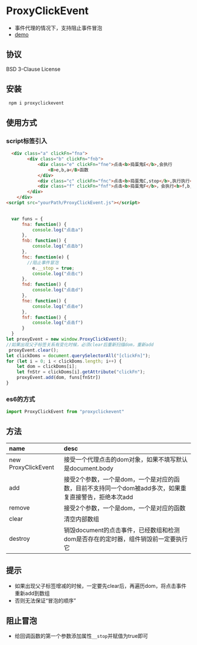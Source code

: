 # ProxyClickEvent

* 事件代理的情况下，支持阻止事件冒泡
* [demo](https://mtttm.github.io/ProxyClickEvent/)

## 协议
BSD 3-Clause License

## 安装
```javascript
 npm i proxyclickevent
```

## 使用方式

### script标签引入

``` html
  <div class="a" clickFn="fna">
        <div class="b" clickFn="fnb">
            <div class="e" clickFn="fne">点击<b>捣蛋鬼E</b>,会执行
                <B>e,b,a</B>函数
            </div>
            <div class="c" clickFn="fnc">点击<b>捣蛋鬼C,stop</b>,执行执行<b>c</b>函数</div>
            <div class="f" clickFn="fnf">点击<b>捣蛋鬼F</b>，会执行<b>f,b,a</b>函数</div>
        </div>
    </div>
<script src="yourPath/ProxyClickEvent.js"></script>
 
```

```javascript
  var funs = {
      fna: function() {
          console.log("点击a")
      },
      fnb: function() {
          console.log("点击b")
      },
      fnc: function(e) {
        //阻止事件冒泡
          e.__stop = true;
          console.log("点击c")
      },
      fnd: function() {
          console.log("点击d")
      },
      fne: function() {
          console.log("点击e")
      },
      fnf: function() {
          console.log("点击f")
      }
  }
let proxyEvent = new window.ProxyClickEvent();
//如果出现父子标签关系有变化时候，必须clear后重新扫描dom，重新add
 proxyEvent.clear();
let clickDoms = document.querySelectorAll("[clickFn]");
for (let i = 0; i < clickDoms.length; i++) {
    let dom = clickDoms[i];
    let fnStr = clickDoms[i].getAttribute("clickFn");
    proxyEvent.add(dom, funs[fnStr])
}

```
### es6的方式

``` javascript
import ProxyClickEvent from "proxyclickevent"
```

## 方法

| name      | desc |
| :-------------- | :-------------- |
| new ProxyClickEvent|接受一个代理点击的dom对象，如果不填写默认是document.body |
| add      |   接受2个参数，一个是dom，一个是对应的函数，目前不支持同一个dom被add多次，如果重复直接警告，拒绝本次add     |
| remove   |    接受2个参数，一个是dom，一个是对应的函数     |
| clear   |    清空内部数组  |
| destroy   | 销毁document的点击事件，已经数组和检测dom是否存在的定时器，组件销毁前一定要执行它|


## 提示
* 如果出现父子标签增减的时候，一定要先clear后，再遍历dom，将点击事件重新add到数组
* 否则无法保证“冒泡的顺序”

## 阻止冒泡
* 给回调函数的第一个参数添加属性`__stop`并赋值为true即可